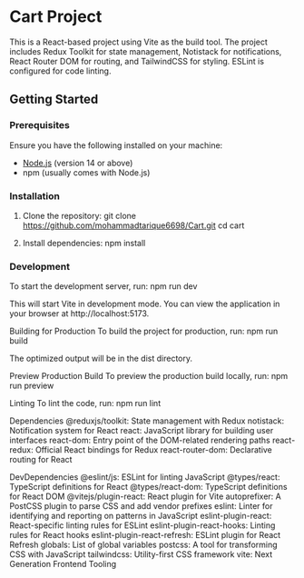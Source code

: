 # Cart Project

This is a React-based project using Vite as the build tool. The project includes Redux Toolkit for state management, Notistack for notifications, React Router DOM for routing, and TailwindCSS for styling. ESLint is configured for code linting.

## Getting Started

### Prerequisites

Ensure you have the following installed on your machine:

- [Node.js](https://nodejs.org/) (version 14 or above)
- npm (usually comes with Node.js)

### Installation

1. Clone the repository:
    git clone https://github.com/mohammadtarique6698/Cart.git
    cd cart


2. Install dependencies:
    npm install


### Development

To start the development server, run:
    npm run dev

This will start Vite in development mode. You can view the application in your browser at http://localhost:5173.

Building for Production
To build the project for production, run:
npm run build

The optimized output will be in the dist directory.

Preview Production Build
To preview the production build locally, run:
npm run preview

Linting
To lint the code, run:
npm run lint

Dependencies
@reduxjs/toolkit: State management with Redux
notistack: Notification system for React
react: JavaScript library for building user interfaces
react-dom: Entry point of the DOM-related rendering paths
react-redux: Official React bindings for Redux
react-router-dom: Declarative routing for React

DevDependencies
@eslint/js: ESLint for linting JavaScript
@types/react: TypeScript definitions for React
@types/react-dom: TypeScript definitions for React DOM
@vitejs/plugin-react: React plugin for Vite
autoprefixer: A PostCSS plugin to parse CSS and add vendor prefixes
eslint: Linter for identifying and reporting on patterns in JavaScript
eslint-plugin-react: React-specific linting rules for ESLint
eslint-plugin-react-hooks: Linting rules for React hooks
eslint-plugin-react-refresh: ESLint plugin for React Refresh
globals: List of global variables
postcss: A tool for transforming CSS with JavaScript
tailwindcss: Utility-first CSS framework
vite: Next Generation Frontend Tooling
